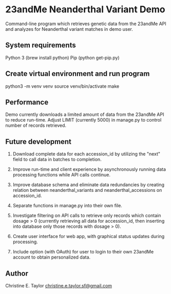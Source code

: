 # 23andMe Neanderthal Variant Demo
Command-line program which retrieves genetic data from the 23andMe API and analyzes for Neanderthal variant matches in demo user.


## System requirements
Python 3 (brew install python)
Pip (python get-pip.py)


## Create virtual environment and run program
python3 -m venv venv
source venv/bin/activate
make


## Performance
Demo currently downloads a limited amount of data from the 23andMe API to reduce run-time. Adjust LIMIT (currently 5000) in manage.py to control number of records retrieved.


## Future development
1) Download complete data for each accession_id by utilizing the "next" field to call data in batches to completion.

2) Improve run-time and client experience by asynchronously running data processing functions while API calls continue.

3) Improve database schema and eliminate data redundancies by creating relation between neanderthal_variants and neanderthal_accessions on accession_id.

4) Separate functions in manage.py into their own file.

5) Investigate filtering on API calls to retrieve only records which contain dosage > 0 (currently retrieving all data for accession_id, then inserting into database only those records with dosage > 0).

6) Create user interface for web app, with graphical status updates during processing.

7) Include option (with OAuth) for user to login to their own 23andMe account to obtain personalized data.


## Author
Christine E. Taylor
christine.e.taylor.sf@gmail.com